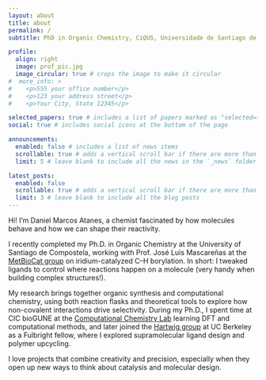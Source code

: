 ```yaml
---
layout: about
title: about
permalink: /
subtitle: PhD in Organic Chemistry, CiQUS, Universidade de Santiago de Compostela

profile:
  align: right
  image: prof_pic.jpg
  image_circular: true # crops the image to make it circular
#  more_info: >
#    <p>555 your office number</p>
#    <p>123 your address street</p>
#    <p>Your City, State 12345</p>

selected_papers: true # includes a list of papers marked as "selected={true}"
social: true # includes social icons at the bottom of the page

announcements:
  enabled: false # includes a list of news items
  scrollable: true # adds a vertical scroll bar if there are more than 3 news items
  limit: 5 # leave blank to include all the news in the `_news` folder

latest_posts:
  enabled: false
  scrollable: true # adds a vertical scroll bar if there are more than 3 new posts items
  limit: 3 # leave blank to include all the blog posts
---
```


Hi! I’m Daniel Marcos Atanes, a chemist fascinated by how molecules behave and how we can shape their reactivity.

I recently completed my Ph.D. in Organic Chemistry at the University of Santiago de Compostela, working with Prof. José Luis Mascareñas at the [MetBioCat group](http://www.metbiocat.eu/) on iridium-catalyzed C–H borylation. In short: I tweaked ligands to control where reactions happen on a molecule (very handy when building complex structures!).

My research brings together organic synthesis and computational chemistry, using both reaction flasks and theoretical tools to explore how non-covalent interactions drive selectivity. During my Ph.D., I spent time at CIC bioGUNE at the [Computational Chemistry Lab](http://www.gonzalojimenezoses.com/) learning DFT and computational methods, and later joined the [Hartwig group](https://hartwig.cchem.berkeley.edu/) at UC Berkeley as a Fulbright fellow, where I explored supramolecular ligand design and polymer upcycling.

I love projects that combine creativity and precision, especially when they open up new ways to think about catalysis and molecular design.
